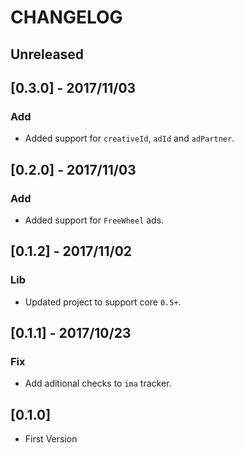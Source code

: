 # CHANGELOG

## Unreleased

## [0.3.0] - 2017/11/03
### Add
- Added support for `creativeId`, `adId` and `adPartner`.

## [0.2.0] - 2017/11/03
### Add
- Added support for `FreeWheel` ads.

## [0.1.2] - 2017/11/02
### Lib
- Updated project to support core `0.5+`.

## [0.1.1] - 2017/10/23
### Fix
- Add aditional checks to `ima` tracker.

## [0.1.0]
- First Version